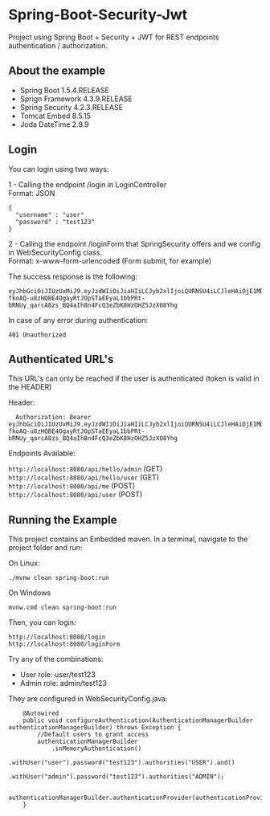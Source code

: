 # Spring-Boot-Security-Jwt
Project using Spring Boot + Security + JWT for REST endpoints authentication / authorization.


## About the example

* Spring Boot 1.5.4.RELEASE
* Sprign Framework 4.3.9.RELEASE
* Spring Security 4.2.3.RELEASE
* Tomcat Embed 8.5.15
* Joda DateTime 2.9.9

## Login
You can login using two ways:

1 - Calling the endpoint /login in LoginController<br/>
    Format: JSON
``` 
{ 
  "username" : "user"
  "password" : "test123"
}
```
2 - Calling the endpoint /loginForm that SpringSecurity offers and we config in WebSecurityConfig class.<br/> 
    Format: x-www-form-urlencoded (Form submit, for example)
    
The success response is the following:
```
eyJhbGciOiJIUzUxMiJ9.eyJzdWIiOiJiaHIiLCJyb2xlIjoiQURNSU4iLCJleHAiOjE1MDcxMDg3MjJ9.-fkoAQ-u8zHQBE4OgayRtJOpSTaEEyaL1bbPRt-bRNUy_qarcA8zs_BQ4aIh8n4FcQ3eZbK8HzOHZ5JzX08Yhg  
```  
In case of any error during authentication:
```
401 Unauthorized
```
    
## Authenticated URL's 
This URL's can only be reached if the user is authenticated (token is valid in the HEADER)

Header:
```
  Authorization: Bearer eyJhbGciOiJIUzUxMiJ9.eyJzdWIiOiJiaHIiLCJyb2xlIjoiQURNSU4iLCJleHAiOjE1MDcxMDg3MjJ9.-fkoAQ-u8zHQBE4OgayRtJOpSTaEEyaL1bbPRt-bRNUy_qarcA8zs_BQ4aIh8n4FcQ3eZbK8HzOHZ5JzX08Yhg
```

Endpoints Available:

`http://localhost:8080/api/hello/admin` (GET) <br/>
`http://localhost:8080/api/hello/user` (GET) <br/>
`http://localhost:8080/api/me` (POST) <br/>
`http://localhost:8080/api/user` (POST) <br/>


## Running the Example
This project contains an Embedded maven. 
In a terminal, navigate to the project folder and run:

On Linux:
```
./mvnw clean spring-boot:run
```
On Windows
```
mvnw.cmd clean spring-boot:run
```


Then, you can login:

`http://localhost:8080/login`<br/>
`http://localhost:8080/loginForm`

Try any of the combinations:

* User role: user/test123
* Admin role: admin/test123

They are configured in WebSecurityConfig.java:


```
    @Autowired
    public void configureAuthentication(AuthenticationManagerBuilder authenticationManagerBuilder) throws Exception {
        //Default users to grant access
        authenticationManagerBuilder
            .inMemoryAuthentication()
            .withUser("user").password("test123").authorities("USER").and()
            .withUser("admin").password("test123").authorities("ADMIN");

        authenticationManagerBuilder.authenticationProvider(authenticationProvider);
    }
```
